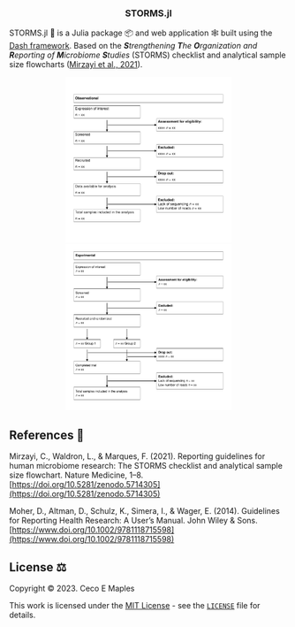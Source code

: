 <div align="center">
    <center>
        <h3>
            <b>STORMS.jl</b>
        </h3>
    </center>
</div>

STORMS.jl :dna: is a Julia package :package: and web application  :spider_web: built using the [Dash framework](https://dash.plotly.com/julia). Based on the <i><b>S</b>trengthening <b>T</b>he <b>O</b>rganization and <b>R</b>eporting of <b>M</b>icrobiome <b>S</b>tudies</i> (STORMS) checklist and analytical sample size flowcharts ([Mirzayi et al., 2021](https://doi.org/10.5281/zenodo.5714305)).

<div align="center">
    <center>
        <img src="docs/img/svg/observational.svg" alt="observational example" width="300">
        <img src="docs/img/svg/experimental.svg" alt="experimental example" width="300">
    </center>
</div>

## References :book:
Mirzayi, C., Waldron, L., & Marques, F. (2021). Reporting guidelines for human microbiome research: The STORMS checklist and analytical sample size flowchart. Nature Medicine, 1–8.<br>[https://doi.org/10.5281/zenodo.5714305](https://doi.org/10.5281/zenodo.5714305)

Moher, D., Altman, D., Schulz, K., Simera, I., & Wager, E. (2014). Guidelines for Reporting Health Research: A User’s Manual. John Wiley & Sons.<br>[https://www.doi.org/10.1002/9781118715598](https://www.doi.org/10.1002/9781118715598)

## License :balance_scale:
Copyright © 2023. Ceco E Maples

This work is licensed under the [MIT License](https://opensource.org/license/mit/) - see the [`LICENSE`](LICENSE.md) file for details.
